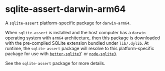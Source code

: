 <!--- Generated with the npm_generate_platform_packages.sh script, don't edit by hand -->

# sqlite-assert-darwin-arm64

A `sqlite-assert` platform-specific package for `darwin-arm64`. 

When `sqlite-assert` is installed and the host computer has a `darwin` operating system with `arm64` architecture, then this package is downloaded with the pre-compiled SQLite extension bundled under `lib/.dylib`. At runtime, the `sqlite-assert` package will resolve to this platform-specific package for use with [`better-sqlite3`](https://github.com/WiseLibs/better-sqlite3)' or [`node-sqlite3`](https://github.com/TryGhost/node-sqlite3).

See the `sqlite-assert` package for more details.